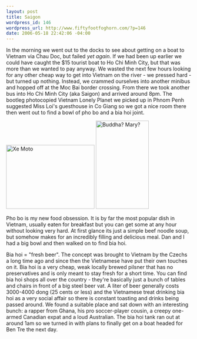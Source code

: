 ```yaml
--- 
layout: post
title: Saigon
wordpress_id: 146
wordpress_url: http://www.fiftyfootfoghorn.com/?p=146
date: 2006-05-18 22:42:06 -04:00
---
```

In the morning we went out to the docks to see about getting on a boat to Vietnam via Chau Doc, but failed <em>yet again</em>. If we had been up earlier we could have caught the $15 tourist boat to Ho Chi Minh City, but that was more than we wanted to pay anyway. We wasted the next few hours looking for any other cheap way to get into Vietnam on the river - we pressed hard - but turned up nothing. Instead, we crammed ourselves into another minibus and hopped off at the Moc Bai border crossing. From there we took another bus into Ho Chi Minh City (aka Saigon) and arrived around 8pm. The bootleg photocopied Vietnam Lonely Planet we picked up in Phnom Penh suggested Miss Loi's guesthouse in Co Giang so we got a nice room there then went out to find a bowl of pho bo and a bia hoi joint.

<a href="http://flickr.com/photos/fiftyfeet/151052918"><img src="http://static.flickr.com/51/151052918_a27475f823_m.jpg" width="240" height="174" alt="Xe Moto" border="0" /></a> <a href="http://flickr.com/photos/fiftyfeet/151052746"><img src="http://static.flickr.com/49/151052746_4be4014952_m.jpg" width="144" height="240" alt="Buddha? Mary?" border="0" /></a>

Pho bo is my new food obsession. It is by far the most popular dish in Vietnam, usually eaten for breakfast but you can get some at any hour without looking very hard. At first glance its just a simple beef noodle soup, but somehow makes for an incredibly filling and delicious meal. Dan and I had a big bowl and then walked on to find bia hoi.

Bia hoi = "fresh beer". The concept was brought to Vietnam by the Czechs a long time ago and since then the Vietnamese have put their own touches on it. Bia hoi is a very cheap, weak locally brewed pilsner that has no preservatives and is only meant to stay fresh for a short time. You can find bia hoi shops all over the country - they're basically just a bunch of tables and chairs in front of a big steel beer vat. A liter of beer generally costs 3000-4000 dong (25 cents or less) and the Vietnamese treat drinking bia hoi as a very social affair so there is constant toasting and drinks being passed around. We found a suitable place and sat down with an interesting bunch: a rapper from Ghana, his pro soccer-player cousin, a creepy one-armed Canadian expat and a loud Australian. The bia hoi tank ran out at around 1am so we turned in with plans to finally get on a boat headed for Ben Tre the next day.
